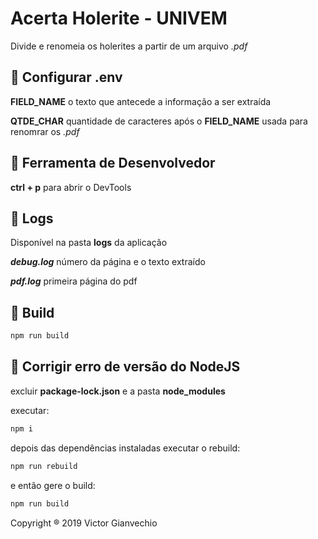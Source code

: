 # Acerta Holerite - UNIVEM

Divide e renomeia os holerites a partir de um arquivo _.pdf_

## :key: Configurar .env

**FIELD_NAME** o texto que antecede a informação a ser extraída

**QTDE_CHAR** quantidade de caracteres após o **FIELD_NAME** usada para renomrar os _.pdf_

## :wrench: Ferramenta de Desenvolvedor

**ctrl + p** para abrir o DevTools

## :page_facing_up: Logs  

Disponível na pasta **logs** da aplicação

**_debug.log_** número da página e o texto extraído

**_pdf.log_** primeira página do pdf

## :hammer: Build 

```sh
npm run build
```

## :hammer: Corrigir erro de versão do NodeJS 

excluir **package-lock.json** e a pasta **node_modules**

executar:

```sh
npm i
```

depois das dependências instaladas executar o rebuild:

```sh
npm run rebuild
```

e então gere o build:

```sh
npm run build
```

Copyright ® 2019 Victor Gianvechio
